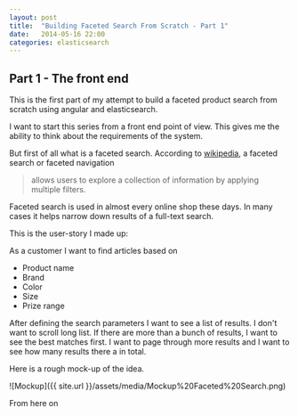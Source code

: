 ```yaml
---
layout: post
title:  "Building Faceted Search From Scratch - Part 1"
date:   2014-05-16 22:00
categories: elasticsearch 
---
```


Part 1 - The front end
---

This is the first part of my attempt to build a faceted product search from scratch using angular and elasticsearch.

I want to start this series from a front end point of view. This gives me the ability to think about the requirements 
of the system.

But first of all what is a faceted search. According to [wikipedia](http://en.wikipedia.org/wiki/Faceted_search), 
a faceted search or faceted navigation  

> allows users to explore a collection of information by applying multiple filters. 

Faceted search is used in almost every online shop these days. In many cases it helps narrow down results 
of a full-text search.
 
This is the user-story I made up:

As a customer I want to find articles based on

- Product name
- Brand
- Color
- Size
- Prize range

After defining the search parameters I want to see a list of results. I don't want to scroll long list. If there are more than a bunch of results, I want to see the best matches first. I want to page through more results and I want to see how many results there a in total.

Here is a rough mock-up of the idea.

![Mockup]({{ site.url }}/assets/media/Mockup%20Faceted%20Search.png)

From here on
